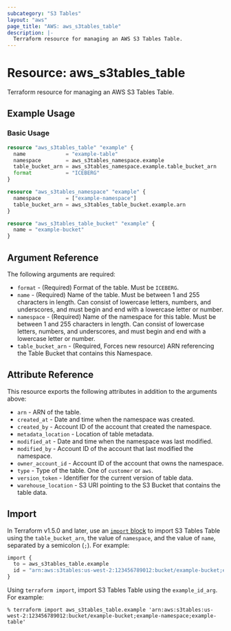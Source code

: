 ```yaml
---
subcategory: "S3 Tables"
layout: "aws"
page_title: "AWS: aws_s3tables_table"
description: |-
  Terraform resource for managing an AWS S3 Tables Table.
---
```


# Resource: aws_s3tables_table

Terraform resource for managing an AWS S3 Tables Table.

## Example Usage

### Basic Usage

```terraform
resource "aws_s3tables_table" "example" {
  name             = "example-table"
  namespace        = aws_s3tables_namespace.example
  table_bucket_arn = aws_s3tables_namespace.example.table_bucket_arn
  format           = "ICEBERG"
}

resource "aws_s3tables_namespace" "example" {
  namespace        = ["example-namespace"]
  table_bucket_arn = aws_s3tables_table_bucket.example.arn
}

resource "aws_s3tables_table_bucket" "example" {
  name = "example-bucket"
}
```

## Argument Reference

The following arguments are required:

* `format` - (Required) Format of the table.
  Must be `ICEBERG`.
* `name` - (Required) Name of the table.
  Must be between 1 and 255 characters in length.
  Can consist of lowercase letters, numbers, and underscores, and must begin and end with a lowercase letter or number.
* `namespace` - (Required) Name of the namespace for this table.
  Must be between 1 and 255 characters in length.
  Can consist of lowercase letters, numbers, and underscores, and must begin and end with a lowercase letter or number.
* `table_bucket_arn` - (Required, Forces new resource) ARN referencing the Table Bucket that contains this Namespace.

## Attribute Reference

This resource exports the following attributes in addition to the arguments above:

* `arn` - ARN of the table.
* `created_at` - Date and time when the namespace was created.
* `created_by` - Account ID of the account that created the namespace.
* `metadata_location` - Location of table metadata.
* `modified_at` - Date and time when the namespace was last modified.
* `modified_by` - Account ID of the account that last modified the namespace.
* `owner_account_id` - Account ID of the account that owns the namespace.
* `type` - Type of the table.
  One of `customer` or `aws`.
* `version_token` - Identifier for the current version of table data.
* `warehouse_location` - S3 URI pointing to the S3 Bucket that contains the table data.

## Import

In Terraform v1.5.0 and later, use an [`import` block](https://developer.hashicorp.com/terraform/language/import) to import S3 Tables Table using the `table_bucket_arn`, the value of `namespace`, and the value of `name`, separated by a semicolon (`;`).
For example:

```terraform
import {
  to = aws_s3tables_table.example
  id = "arn:aws:s3tables:us-west-2:123456789012:bucket/example-bucket;example-namespace;example-table"
}
```

Using `terraform import`, import S3 Tables Table using the `example_id_arg`.
For example:

```console
% terraform import aws_s3tables_table.example 'arn:aws:s3tables:us-west-2:123456789012:bucket/example-bucket;example-namespace;example-table'
```
